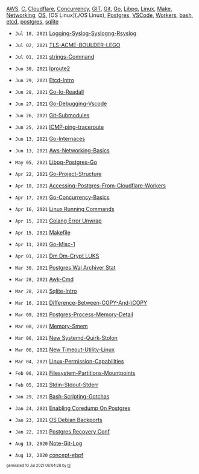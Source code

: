 [AWS](./AWS), [C](./C), [Cloudflare](./Cloudflare), [Concurrency](./Concurrency), [GIT](./GIT), [Git](./Git), [Go](./Go), [Libpq](./Libpq), [Linux](./Linux), [Make](./Make), [Networking](./Networking), [OS](./OS), [OS Linux](./OS Linux), [Postgres](./Postgres), [VSCode](./VSCode), [Workers](./Workers), [bash](./bash), [etcd](./etcd), [postgres](./postgres), [sqlite](./sqlite)

* <code>Jul 10, 2021</code> [Logging-Syslog-Syslogng-Rsyslog](2021-07-10T08-01-45-logging-syslog-syslogng-rsyslog.md)
* <code>Jul 02, 2021</code> [TLS-ACME-BOULDER-LEGO](2021-07-02T20-54-02-tls-acme-boulder-lego.md)
* <code>Jul 01, 2021</code> [strings-Command](2021-07-01T20-03-02-strings-command.md)

* <code>Jun 30, 2021</code> [Iproute2](2021-06-30T22-19-01-iproute2.md)
* <code>Jun 29, 2021</code> [Etcd-Intro](2021-06-29T21-30-32-etcd-intro.md)
* <code>Jun 28, 2021</code> [Go-Io-Readall](2021-06-28T21-34-12-go-io-readall.md)
* <code>Jun 27, 2021</code> [Go-Debugging-Vscode](2021-06-27T20-52-11-go-debugging-vscode.md)
* <code>Jun 26, 2021</code> [Git-Submodules](2021-06-26T21-03-38-git-submodules.md)
* <code>Jun 25, 2021</code> [ICMP-ping-traceroute](2021-06-25T08-50-54-icmp-ping-traceroute.md)
* <code>Jun 13, 2021</code> [Go-Internaces](2021-06-13T00-57-54-go-internaces.md)
* <code>Jun 13, 2021</code> [Aws-Networking-Basics](2021-06-13T00-16-29-aws-networking-basics.md)

* <code>May 05, 2021</code> [Libpq-Postgres-Go](2021-05-05T17-15-06-libpq-postgres-go.md)

* <code>Apr 22, 2021</code> [Go-Project-Structure](2021-04-22T10-43-37-go-project-structure.md)
* <code>Apr 18, 2021</code> [Accessing-Postgres-From-Cloudflare-Workers](2021-04-18T20-44-40-accessing-postgres-from-cloudflare-workers.md)
* <code>Apr 17, 2021</code> [Go-Concurrency-Basics](2021-04-17T09-07-11-go-concurrency-basics.md)
* <code>Apr 16, 2021</code> [Linux Running Commands](2021-04-16T17-11-30-linux-running-commands.md)
* <code>Apr 15, 2021</code> [Golang Error Unwrap](2021-04-15T20-03-55-golang-error-unwrap.md)
* <code>Apr 15, 2021</code> [Makefile](2021-04-15T10-02-48-makefile.md)
* <code>Apr 11, 2021</code> [Go-Misc-1](2021-04-11T21-06-05-go-misc-1.md)
* <code>Apr 01, 2021</code> [Dm Dm-Crypt LUKS](2021-04-01T10-13-55-dm-dm-crypt-luks.md)

* <code>Mar 30, 2021</code> [Postgres Wal Archiver Stat](2021-03-30T17-12-45-postgres-wal-archiver-stat.md)
* <code>Mar 28, 2021</code> [Awk-Cmd](2021-03-28T15-55-03-awk-cmd.md)
* <code>Mar 28, 2021</code> [Sqlite-Intro](2021-03-28T09-12-38-sqlite-intro.md)
* <code>Mar 16, 2021</code> [Difference-Between-COPY-And-\COPY](2021-03-16T22-01-30-difference-between-copy-and-copy.md)
* <code>Mar 09, 2021</code> [Postgres-Process-Memory-Detail](2021-03-09T23-05-38-postgres-process-memory-detail.md)
* <code>Mar 08, 2021</code> [Memory-Smem](2021-03-08T23-13-52-memory-smem.md)
* <code>Mar 06, 2021</code> [New Systemd-Quirk-Stolon](2021-03-06T01-29-30-new-systemd-quirk-stolon.md)
* <code>Mar 06, 2021</code> [New Timeout-Utility-Linux](2021-03-06T01-02-42-new-timeout-utility-linux.md)
* <code>Mar 04, 2021</code> [Linux-Permission-Capabilities](2021-03-04T18-14-43-linux-permission-capabilities.md)

* <code>Feb 06, 2021</code> [Filesystem-Partitions-Mountpoints](2021-02-06T09-45-11-filesystem-partitions-mountpoints.md)
* <code>Feb 05, 2021</code> [Stdin-Stdout-Stderr](2021-02-05T21-08-33-stdin-stdout-stderr.md)

* <code>Jan 29, 2021</code> [Bash-Scripting-Gotchas](2021-01-29T20-27-11-bash-scripting-gotchas.md)
* <code>Jan 24, 2021</code> [Enabling Coredump On Postgres](2021-01-24T23-13-37-enabling-coredump-on-postgres.md)
* <code>Jan 23, 2021</code> [OS Debian Backports](2021-01-23T19-23-55-os-debian-backports.md)
* <code>Jan 22, 2021</code> [Postgres Recovery Conf](2021-01-22T16-59-56-postgres-recovery-conf.md)

* <code>Aug 13, 2020</code> [Note-Git-Log](2020-08-13T14-39-44-note-git-log.md)
* <code>Aug 12, 2020</code> [concept-ebpf](2020-08-12T18-53-32-concept-ebpf.md)


<sup><sub>generated 10 Jul 2021 08:04:28 by <a href='https://github.com/senorprogrammer/til'>til</a></sub></sup>
